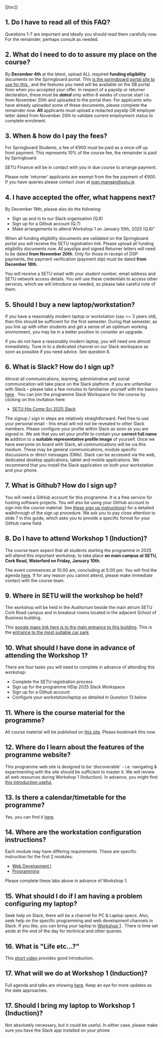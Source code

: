 [[toc]]

## 1. Do I have to read all of this FAQ?

Questions 1-7 are important and ideally you should read them carefully now. For the remainder, perhaps consult as needed.

## 2. What do I need to do to assure my place on the course?

By **December 4th** at the latest, upload ALL required **funding eligibility** documents on the Springboard portal. This [is the springboard portal site to use for this ](https://springboardcourses.ie/), and the features you need will be available on the SB portal from when you accepted your offer. In respect of a payslip or returner declaration, these must be ***dated*** only within 6 weeks of course start i.e. from November 20th and uploaded to the portal then. For applicants who have already uploaded some of these documents, please complete the remainder now.  **All** applicants must upload a redacted payslip OR employer letter dated from November 20th to validate *current* employment status to complete enrolment.

## 3. When & how do I pay the fees?

For Springboard Students, a fee of €900 must be paid as a once-off up front payment. This represents 10% of the course fee, the remainder is paid by Springboard.

SETU Finance will be in contact with you in due course to arrange payment.

Please note ‘returner’ applicants are exempt from the fee payment of €900. If you have  queries please contact Joan at [joan.mangan@setu.ie](mailto:joan.mangan@setu.ie) 

## 4. I have accepted the offer, what happens next?

By December 18th, please also do the following:

- Sign up and in to our Slack organisation (Q.6)
- Sign up for a Github account (Q.7)
- Make arrangements to attend Workshop 1 on January 10th, 2025 (Q.8)"

When all funding eligibility documents are validated on the Springboard portal you will receive the SETU registration link. Please upload all funding eligibility documents now.  All payslips and signed Returner letters will need to be dated **from November 20th**.  Only for those in receipt of DSP payments, the payment verification (payment slip) must be dated **from December 18th**.

You will receive a SETU email with your student number, email address and SETU network access details. You will use these credentials to access other services, which we will introduce as needed, so please take careful note of them.

## 5. Should I buy a new laptop/workstation?

If you have a reasonably modern laptop or workstation (say <= 3 years old), then this should be sufficient for the first semester. During that semester, as you link up with other students and get a sense of an optimum working environment, you may be in a better position to consider an upgrade.

If you do not have a reasonably modern laptop, you will need one almost immediately. Tune in to a dedicated channel on our Slack workspace as soon as possible if you need advice. See question 6.

## 6. What is Slack? How do I sign up?

Almost all communications, learning, administrative and social communication will take place on the Slack platform. If you are unfamiliar with Slack – please take a few minutes to familiarise yourself with the basics [here](https://slack.com/intl/en-ie/help/articles/115004071768-What-is-Slack-) . You can join the programme Slack Workspace for the course by clicking on this invitation here:

- [SETU Hip Comp Sci 2025 Slack](https://join.slack.com/t/setu-hdip-comp-sci-25/shared_invite/zt-2wdq9ytj6-~KLz5eWit9jVYCPA_6wCNQ) 

The signup / sign in steps are relatively straightforward. Feel free to use your personal email - this email will not not be revealed to other Slack members. Please configure your profile within Slack as soon as you are signed in.  We ask that you set your profile to contain your **correct full name in** addition to a **suitable representative profile image** of yourself. Once we have everyone on board with Slack, all communications will be via this medium. These may be general communications, module specific discussions or direct messages (DMs). Slack can be accessed via the web, dedicated desktop applications, tablet and mobile applications. We recommend that you install the Slack application on both your workstation and your phone.

## 7. What is Github? How do I sign up?

You will need a GitHub account for this programme. It is a free service for hosting software projects. You will also be using your GitHub account to sign into the course material. See [these sign up instructions](https://reader.tutors.dev/talk/wit-hdip-comp-sci-2023-workshop-1-3/unit-1/talk-4-signup/tutors-signup.pdf)) for a detailed walkthrough of the sign up procedure. We ask you to pay close attention to slide 7 in this guide, which asks you to provide a specific format for your GitHub name field.

## 8. Do I have to attend Workshop 1 (Induction)?

The course team expect that all students starting the programme in 2025 will attend this important workshop, to take place **on main campus at SETU, Cork Road, Waterford on Friday, January 10th**. 

The event commences at 10:00 am, concluding at 5:00 pm. You will find the agenda [here](https://tutors.dev/course/setu-hdip-comp-sci-2025-workshop-1-3). If for any reason you cannot attend, please make immediate contact with the course team.

## 9. Where in SETU will the workshop be held?

The workshop will be held in the Auditorium beside the main atrium SETU Cork Road campus and in breakout rooms located in the adjacent School of Business building.  

This [google maps link here is to the main entrance to this building](https://maps.app.goo.gl/kMCrVVrXoNgo6au89?g_st=ic). This is the [entrance to the most suitable car park](https://maps.app.goo.gl/SJQjgnPg3p4GpwW56?g_st=com.tinyspeck.chatlyio.share)

## 10. What should I have done in advance of attending the Workshop 1?

There are four tasks you will need to complete in advance of attending this workshop:

- Complete the SETU registration process
- Sign up for the programme HDip 2025 Slack Workspace
- Sign up for a Github account
- Configure your workstation/laptop as detailed in Question 13 below

## 11. Where is the course material for the programme?

All course material will be published on [this site](https://tutors.dev/course/setu-hdip-comp-sci-2025). Please bookmark this now.

## 12. Where do I learn about the features of the programme website?

This programme web site is designed to be 'discoverable' - i.e. navigating & experimenting with the site should be sufficient to master it. We will review all web resources during Workshop 1 (Induction). In advance, you might find [this introduction useful.](https://reader.tutors.dev/talk/wit-hdip-comp-sci-2023-workshop-1-3/unit-1/talk-2-course-webs/course-webs.pdf)

## 13. Is there a calendar/timetable for the programme?

Yes, you can find it [here](https://tutors.dev/course/setu-hip-comp-sci-2025-sem-1-calendar).

## 14. Where are the workstation configuration instructions?

Each module may have differing requirements. These are specific instruction for the first 2 modules:

- [Web Development I](https://tutors.dev/lab/setu-hdip-comp-sci-2025-web-dev-1/topic-00-overview/unit-a-course-review/book-a)
- [Programming](https://tutors.dev/lab/setu-hdip-comp-sci-2025-programming/topic-00-induction/book-induction)

Please complete these labs above in advance of Workshop 1.

## 15. What should I do if I am having a problem configuring my laptop?

Seek help on Slack, there will be a channel for PC & Laptop specs. Also, seek help on the specific programming and web development channels in Slack. If you like, you can bring your laptop to [Workshop 1](https://tutors.dev/course/setu-hdip-comp-sci-2025-workshop-1-3) . There is time set aside at the end of the day for technical and other queries.

## 16. What is "Life etc...?"    

This [short video](https://youtu.be/7AhEa-w1ZPU) provides good introduction.

## 17. What will we do at Workshop 1 (Induction)?

Full agenda and talks are showing  [here](https://tutors.dev/course/setu-hdip-comp-sci-2025-workshop-1-3). Keep an eye for more updates as the date approaches.

## 17. Should I bring my laptop to Workshop 1 (Induction)?

Not absolutely necessary, but it could be useful. In either case, please make sure you have the Slack app installed on your phone
